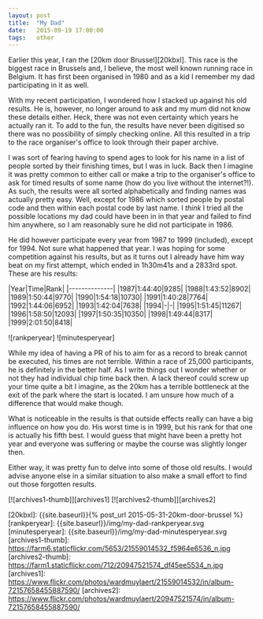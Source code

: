 ```yaml
---
layout: post
title:  "My Dad"
date:   2015-09-19 17:00:00
tags:   other
---
```


Earlier this year, I ran the [20km door Brussel][20kbxl]. This race is the
biggest race in Brussels and, I believe, the most well known running race in
Belgium. It has first been organised in 1980 and as a kid I remember my dad
participating in it as well.

With my recent participation, I wondered how I stacked up against his old
results. He is, however, no longer around to ask and my mum did not know these
details either. Heck, there was not even certainty which years he actually ran
it. To add to the fun, the results have never been digitised so there was no
possibility of simply checking online. All this resulted in a trip to the race
organiser's office to look through their paper archive.

I was sort of fearing having to spend ages to look for his name in a list of
people sorted by their finishing times, but I was in luck.  Back then I imagine
it was pretty common to either call or make a trip to the organiser's office to
ask for timed results of some name (how do you live without the internet?!). As
such, the results were all sorted alphabetically and finding names was actually
pretty easy. Well, except for 1986 which sorted people by postal code and then
within each postal code by last name. I *think* I tried all the possible
locations my dad could have been in in that year and failed to find him
anywhere, so I am reasonably sure he did not participate in 1986.

He did however participate every year from 1987 to 1999 (included), except for
1994. Not sure what happened that year. I was hoping for some competition
against his results, but as it turns out I already have him way beat on
my first attempt, which ended in 1h30m41s and a 2833rd spot. These are his
results:

|Year|Time|Rank|
|--------------|
|1987|1:44:40|9285|
|1988|1:43:52|8902|
|1989|1:50:44|9770|
|1990|1:54:18|10730|
|1991|1:40:28|7764|
|1992|1:44:06|6952|
|1993|1:42:04|7638|
|1994|-|-|
|1995|1:51:45|11267|
|1996|1:58:50|12093|
|1997|1:50:35|10350|
|1998|1:49:44|8317|
|1999|2:01:50|8418|

![rankperyear]
![minutesperyear]

While my idea of having a PR of his to aim for as a record to break cannot be
executed, his times are not terrible. Within a race of 25,000 participants, he
is definitely in the better half. As I write things out I wonder whether or not
they had individual chip time back then. A lack thereof could screw up your
time quite a bit I imagine, as the 20km has a terrible bottleneck at the exit
of the park where the start is located. I am unsure how much of a difference
that would make though.

What is noticeable in the results is that outside effects really can have a big
influence on how you do. His worst time is in 1999, but his rank for that one
is actually his fifth best. I would guess that might have been a pretty hot
year and everyone was suffering or maybe the course was slightly longer then.

Either way, it was pretty fun to delve into some of those old results. I would
advise anyone else in a similar situation to also make a small effort to find
out those forgotten results.

[![archives1-thumb]][archives1]
[![archives2-thumb]][archives2]

[20kbxl]: {{site.baseurl}}{% post_url 2015-05-31-20km-door-brussel %}
[rankperyear]: {{site.baseurl}}/img/my-dad-rankperyear.svg
[minutesperyear]: {{site.baseurl}}/img/my-dad-minutesperyear.svg
[archives1-thumb]: https://farm6.staticflickr.com/5653/21559014532_f5964e6536_n.jpg
[archives2-thumb]: https://farm1.staticflickr.com/712/20947521574_df45ee5534_n.jpg
[archives1]: https://www.flickr.com/photos/wardmuylaert/21559014532/in/album-72157658455887590/
[archives2]: https://www.flickr.com/photos/wardmuylaert/20947521574/in/album-72157658455887590/
